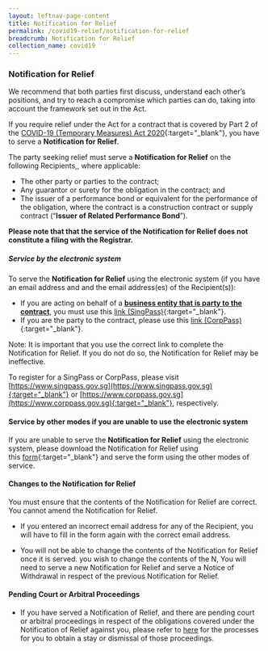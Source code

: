 ```yaml
---
layout: leftnav-page-content
title: Notification for Relief
permalink: /covid19-relief/notification-for-relief
breadcrumb: Notification for Relief
collection_name: covid19
---
```


### Notification for Relief ### 

We recommend that both parties first discuss, understand each other’s positions, and try to reach a compromise which parties can do, taking into account the framework set out in the Act.

If you require relief under the Act for a contract that is covered by Part 2 of the [COVID-19 (Temporary Measures) Act 2020](https://sso.agc.gov.sg/Act/COVID19TMA2020){:target="_blank"}, you have to serve a <b>Notification for Relief</b>.

The party seeking relief must serve a <b>Notification for Relief</b> on the following Recipients,\, where applicable:
* The other party or parties to the contract;
* Any guarantor or surety for the obligation in the contract; and
* The issuer of a performance bond or equivalent for the performance of the obligation, where the contract is a construction contract or supply contract (“<b>Issuer of Related Performance Bond</b>”).

**Please note that that the service of the Notification for Relief does not constitute a filing with the Registrar.**

##### Service by the electronic system #####
To serve the <b>Notification for Relief</b> using the electronic system (if you have an email address and and the email address(es) of the Recipient(s)):
* If you are acting on behalf of a <u><b>business entity that is party to the contract</b></u>, you must use this [link (SingPass)](https://go.gov.sg/notification-for-relief-singpass){:target="_blank"}.
* If you are the party to the contract, please use this [link (CorpPass)](https://go.gov.sg/notification-for-relief-corppass){:target="_blank"}.

Note: It is important that you use the correct link to complete the Notification for Relief. If you do not do so, the Notification for Relief may be ineffective.

To register for a SingPass or CorpPass, please visit [https://www.singpass.gov.sg](https://www.singpass.gov.sg){:target="_blank"} or [https://www.corppass.gov.sg](https://www.corppass.gov.sg){:target="_blank"}, respectively. 


#### Service by other modes if you are unable to use the electronic system #### 

If you are unable to serve the **Notification for Relief** using the electronic system, please download the Notification for Relief using this [form](/files/Form-1.pdf){:target="_blank"} and serve the form using the other modes of service.


#### Changes to the Notification for Relief #### 
You must ensure that the contents of the Notification for Relief are correct. You cannot amend the Notification for Relief.
* If you entered an incorrect email address for any of the Recipient, you will have to fill in the form again with the correct email address.

* You will not be able to change the contents of the Notification for Relief once it is served. you wish to change the contents of the N, You will need to serve a new Notification for Relief and serve a Notice of Withdrawal in respect of the previous Notification for Relief.

#### Pending Court or Arbitral Proceedings #### 

* If you have served a Notification of Relief, and there are pending court or arbitral proceedings in respect of the obligations covered under the Notification of Relief against you, please refer to [here](/covid19-relief/memorandum-of-notification) for the processes for you to obtain a stay or dismissal of those proceedings.

